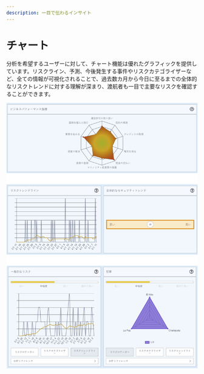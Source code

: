 ```yaml
---
description: 一目で伝わるインサイト
---
```


# チャート

分析を希望するユーザーに対して、チャート機能は優れたグラフィックを提供しています。リスクライン、予測、今後発生する事件やリスクカテゴライザーなど、全ての情報が可視化されることで、過去数カ月から今日に至るまでの全体的なリスクトレンドに対する理解が深まり、渡航者も一目で主要なリスクを確認することができます。

![](../.gitbook/assets/country-information-charts.jpg)

